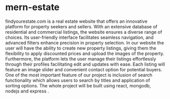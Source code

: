 # mern-estate
findyourestate.com is a real estate website that offers an innovative platform for property seekers and sellers. With an extensive database of residential and commercial listings, the website ensures a diverse range of choices. Its user-friendly interface facilitates seamless navigation, and advanced filters enhance precision in property selection. In our website the user will have the ability to create new property listings, giving them the flexibility to apply discounted prices and upload the images of the property. Furthermore, the platform lets the user manage their listings effortlessly through their profiles facilitating edit and updates with ease. Each listing will feature an image slider and convenient contact option for potential buyers. One of the most important feature of our project is inclusion of search functionality which allows users to search by titles and application of sorting options. The whole project will be built using react, mongodb, nodejs and express .
